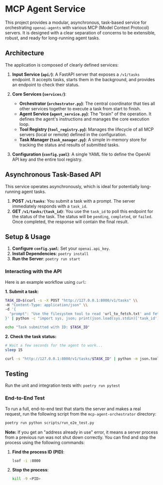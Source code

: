 # MCP Agent Service

This project provides a modular, asynchronous, task-based service for orchestrating `openai-agents` with various MCP (Model Context Protocol) servers. It is designed with a clear separation of concerns to be extensible, robust, and ready for long-running agent tasks.

## Architecture

The application is composed of clearly defined services:

1.  **Input Service (`api/`)**: A FastAPI server that exposes a `/v1/tasks` endpoint. It accepts tasks, starts them in the background, and provides an endpoint to check their status.

2.  **Core Services (`services/`)**:
    *   **Orchestrator (`orchestrator.py`)**: The central coordinator that ties all other services together to execute a task from start to finish.
    *   **Agent Service (`agent_service.py`)**: The "brain" of the operation. It defines the agent's instructions and manages the core execution loop.
    *   **Tool Registry (`tool_registry.py`)**: Manages the lifecycle of all MCP servers (local or remote) defined in the configuration.
    *   **Task Manager (`task_manager.py`)**: A simple in-memory store for tracking the status and results of submitted tasks.

3.  **Configuration (`config.yaml`)**: A single YAML file to define the OpenAI API key and the entire tool registry.

## Asynchronous Task-Based API

This service operates asynchronously, which is ideal for potentially long-running agent tasks.

1.  **POST `/v1/tasks`**: You submit a task with a prompt. The server immediately responds with a `task_id`.
2.  **GET `/v1/tasks/{task_id}`**: You use the `task_id` to poll this endpoint for the status of the task. The status will be `pending`, `completed`, or `failed`. Once completed, the response will contain the final result.

## Setup & Usage

1.  **Configure `config.yaml`**: Set your `openai.api_key`.
2.  **Install Dependencies**: `poetry install`
3.  **Run the Server**: `poetry run start`

### Interacting with the API

Here is an example workflow using `curl`:

**1. Submit a task:**
```bash
TASK_ID=$(curl -s -X POST "http://127.0.0.1:8000/v1/tasks" \\
-H "Content-Type: application/json" \\
-d '{
  "prompt": "Use the filesystem tool to read 'url_to_fetch.txt' and fetch the webpage."
}' | python -c "import sys, json; print(json.load(sys.stdin)['task_id'])")

echo "Task submitted with ID: $TASK_ID"
```

**2. Check the task status:**
```bash
# Wait a few seconds for the agent to work...
sleep 15

curl -s "http://127.0.0.1:8000/v1/tasks/$TASK_ID" | python -m json.tool
```

## Testing

Run the unit and integration tests with: `poetry run pytest`

### End-to-End Test

To run a full, end-to-end test that starts the server and makes a real request, run the following script from the `mcp-agent-orchestrator` directory:

```bash
poetry run python scripts/run_e2e_test.py
```

**Note:** If you get an "address already in use" error, it means a server process from a previous run was not shut down correctly. You can find and stop the process using the following commands:

1.  **Find the process ID (PID)**:
    ```bash
    lsof -i :8000
    ```
2.  **Stop the process**:
    ```bash
    kill -9 <PID>
    ``` 